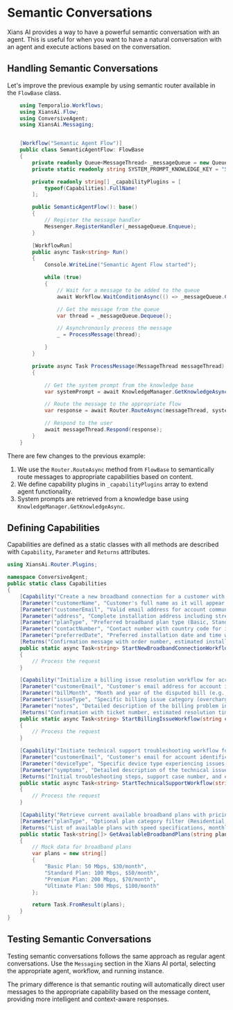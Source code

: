 # Semantic Conversations

Xians AI provides a way to have a powerful semantic conversation with an agent. This is useful for when you want to have a natural conversation with an agent and execute actions based on the conversation.

## Handling Semantic Conversations

Let's improve the previous example by using semantic router available in the `FlowBase` class.

```csharp
    using Temporalio.Workflows;
    using XiansAi.Flow;
    using ConversiveAgent;
    using XiansAi.Messaging;


    [Workflow("Semantic Agent Flow")]
    public class SemanticAgentFlow: FlowBase
    {
        private readonly Queue<MessageThread> _messageQueue = new Queue<MessageThread>();
        private static readonly string SYSTEM_PROMPT_KNOWLEDGE_KEY = "SemanticAgent: Support Center Overall Behaviour";

        private readonly string[] _capabilityPlugins = [
            typeof(Capabilities).FullName!
        ];

        public SemanticAgentFlow(): base()
        {
            // Register the message handler
            Messenger.RegisterHandler(_messageQueue.Enqueue);
        }

        [WorkflowRun]
        public async Task<string> Run()
        {
            Console.WriteLine("Semantic Agent Flow started");

            while (true)
            {
                // Wait for a message to be added to the queue
                await Workflow.WaitConditionAsync(() => _messageQueue.Count > 0);

                // Get the message from the queue
                var thread = _messageQueue.Dequeue();

                // Asynchronously process the message
                _ = ProcessMessage(thread);

            }
        }

        private async Task ProcessMessage(MessageThread messageThread)
        {

            // Get the system prompt from the knowledge base
            var systemPrompt = await KnowledgeManager.GetKnowledgeAsync(SYSTEM_PROMPT_KNOWLEDGE_KEY);

            // Route the message to the appropriate flow
            var response = await Router.RouteAsync(messageThread, systemPrompt.Content, _capabilityPlugins);

            // Respond to the user
            await messageThread.Respond(response);
        }
    }

```

There are few changes to the previous example:

1. We use the `Router.RouteAsync` method from `FlowBase` to semantically route messages to appropriate capabilities based on content.
2. We define capability plugins in `_capabilityPlugins` array to extend agent functionality.
3. System prompts are retrieved from a knowledge base using `KnowledgeManager.GetKnowledgeAsync`.


## Defining Capabilities

Capabilities are defined as a static classes with all methods are described with `Capability`, `Parameter` and `Returns` attributes.

```csharp
using XiansAi.Router.Plugins;

namespace ConversiveAgent;
public static class Capabilities 
{
    [Capability("Create a new broadband connection for a customer with full service setup.")]
    [Parameter("customerName", "Customer's full name as it will appear on the account")]
    [Parameter("customerEmail", "Valid email address for account communications and updates")]
    [Parameter("address", "Complete installation address including street, city, and postal code")]
    [Parameter("planType", "Preferred broadband plan type (Basic, Standard, Premium, etc.)")]
    [Parameter("contactNumber", "Contact number with country code for installation coordination")]
    [Parameter("preferredDate", "Preferred installation date and time window")]
    [Returns("Confirmation message with order number, estimated installation timeline, and next steps")]
    public static async Task<string> StartNewBroadbandConnectionWorkflow(string customerName, string customerEmail, string address, string planType, string contactNumber, DateTime preferredDate)
    {
        // Process the request
    }

    [Capability("Initialize a billing issue resolution workflow for account discrepancies or disputes.")]
    [Parameter("customerEmail", "Customer's email address for account identification")]
    [Parameter("billMonth", "Month and year of the disputed bill (e.g., 'January 2023')")]
    [Parameter("issueType", "Specific billing issue category (overcharge, missing discount, wrong plan, etc.)")]
    [Parameter("notes", "Detailed description of the billing problem including relevant amounts")]
    [Returns("Confirmation with ticket number, estimated resolution timeframe, and follow-up process")]
    public static async Task<string> StartBillingIssueWorkflow(string customerEmail, string billMonth, string issueType, string notes)
    {
        // Process the request
    }

    [Capability("Initiate technical support troubleshooting workflow for connectivity or device issues.")]
    [Parameter("customerEmail", "Customer's email for account identification and case tracking")]
    [Parameter("deviceType", "Specific device type experiencing issues (Modem, Router, Sim, etc.)")]
    [Parameter("symptoms", "Detailed description of the technical issues including error messages and behavior")]
    [Returns("Initial troubleshooting steps, support case number, and escalation path if needed")]
    public static async Task<string> StartTechnicalSupportWorkflow(string customerEmail, string deviceType, string symptoms)
    {
        // Process the request
    }

    [Capability("Retrieve current available broadband plans with pricing and speed details.")]
    [Parameter("planType", "Optional plan category filter (Residential, Business, Rural, etc.)")]
    [Returns("List of available plans with speed specifications, monthly cost, and included features")]
    public static Task<string[]> GetAvailableBroadbandPlans(string planType)
    {
        // Mock data for broadband plans
        var plans = new string[]
        {
            "Basic Plan: 50 Mbps, $30/month",
            "Standard Plan: 100 Mbps, $50/month",
            "Premium Plan: 200 Mbps, $70/month",
            "Ultimate Plan: 500 Mbps, $100/month"
        };

        return Task.FromResult(plans);
    }
}
```

## Testing Semantic Conversations

Testing semantic conversations follows the same approach as regular agent conversations. Use the `Messaging` section in the Xians AI portal, selecting the appropriate agent, workflow, and running instance.

The primary difference is that semantic routing will automatically direct user messages to the appropriate capability based on the message content, providing more intelligent and context-aware responses.
